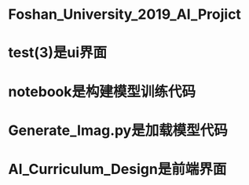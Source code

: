 # Foshan_University_2019_AI_Projict
# test(3)是ui界面
# notebook是构建模型训练代码
# Generate_Imag.py是加载模型代码
# AI_Curriculum_Design是前端界面
